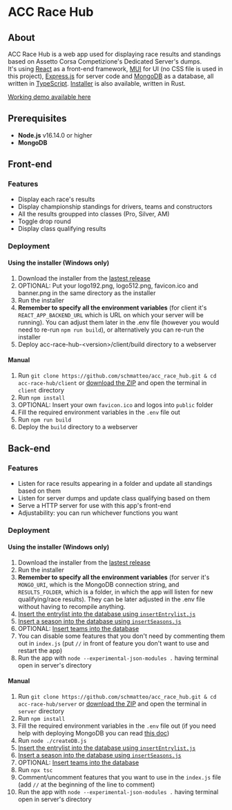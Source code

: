 # ACC Race Hub
## About
ACC Race Hub is a web app used for displaying race results and standings based on Assetto Corsa Competizione's Dedicated Server's dumps.   
It's using [React](https://reactjs.org/) as a front-end framework, [MUI](https://mui.com/) for UI (no CSS file is used in this project), [Express.js](https://expressjs.com/) for server code and [MongoDB](https://www.mongodb.com/) as a database, all written in [TypeScript](https://www.typescriptlang.org/). [Installer](https://github.com/schmatteo/acc-race-hub-installer) is also available, written in Rust.   
   
[Working demo available here](https://schmatteo.github.io/bskithub/)   

## Prerequisites
- **Node.js** v16.14.0 or higher
- **MongoDB**

## Front-end
### Features
- Display each race's results
- Display championship standings for drivers, teams and constructors
- All the results groupped into classes (Pro, Silver, AM)
- Toggle drop round
- Display class qualifying results

### Deployment
#### Using the installer (Windows only)
1. Download the installer from the [lastest release](https://github.com/schmatteo/acc-race-hub/releases/latest)
1. OPTIONAL: Put your logo192.png, logo512.png, favicon.ico and banner.png in the same directory as the installer
1. Run the installer
1. **Remember to specify all the environment variables** (for client it's `REACT_APP_BACKEND_URL` which is URL on which your server will be running). You can adjust them later in the .env file (however you would need to re-run `npm run build`), or alternatively you can re-run the installer
1. Deploy acc-race-hub-\<version>/client/build directory to a webserver 
#### Manual
1. Run `git clone https://github.com/schmatteo/acc_race_hub.git & cd acc-race-hub/client` or [download the ZIP](https://github.com/schmatteo/acc-race-hub/archive/refs/heads/master.zip) and open the terminal in `client` directory
1. Run `npm install`
1. OPTIONAL: Insert your own `favicon.ico` and logos into `public` folder
1. Fill the required environment variables in the `.env` file out
1. Run `npm run build`
1. Deploy the `build` directory to a webserver 

## Back-end
### Features
- Listen for race results appearing in a folder and update all standings based on them
- Listen for server dumps and update class qualifying based on them
- Serve a HTTP server for use with this app's front-end
- Adjustability: you can run whichever functions you want

### Deployment
#### Using the installer (Windows only)
1. Download the installer from the [lastest release](https://github.com/schmatteo/acc-race-hub/releases/latest)
1. Run the installer
1. **Remember to specify all the environment variables** (for server it's `MONGO_URI`, which is the MongoDB connection string, and `RESULTS_FOLDER`, which is a folder, in which the app will listen for new qualifying/race results). They can be later adjusted in the .env file without having to recompile anything.
1. [Insert the entrylist into the database using `insertEntrylist.js`](https://github.com/schmatteo/acc-race-hub/blob/master/docs/entrylist.md)
1. [Insert a season into the database using `insertSeasons.js`](https://github.com/schmatteo/acc-race-hub/blob/master/docs/seasons.md)
1. OPTIONAL: [Insert teams into the database](https://github.com/schmatteo/acc-race-hub/blob/master/docs/teams.md)
1. You can disable some features that you don't need by commenting them out in `index.js` (put `//` in front of feature you don't want to use and restart the app)
1. Run the app with `node --experimental-json-modules .` having terminal open in server's directory 
#### Manual
1. Run `git clone https://github.com/schmatteo/acc_race_hub.git & cd acc-race-hub/server` or [download the ZIP](https://github.com/schmatteo/acc-race-hub/archive/refs/heads/master.zip) and open the terminal in `server` directory
1. Run `npm install`
2. Fill the required environment variables in the `.env` file out (if you need help with deploying MongoDB you can read [this doc](https://github.com/schmatteo/acc-race-hub/blob/master/docs/mongodb.md))
1. Run `node ./createDB.js`
1. [Insert the entrylist into the database using `insertEntrylist.js`](https://github.com/schmatteo/acc-race-hub/blob/master/docs/entrylist.md)
1. [Insert a season into the database using `insertSeasons.js`](https://github.com/schmatteo/acc-race-hub/blob/master/docs/seasons.md)
1. OPTIONAL: [Insert teams into the database](https://github.com/schmatteo/acc-race-hub/blob/master/docs/teams.md)
1. Run `npx tsc`
1. Comment/uncomment features that you want to use in the `index.js` file (add `//` at the beginning of the line to comment)
1. Run the app with `node --experimental-json-modules .` having terminal open in server's directory 
